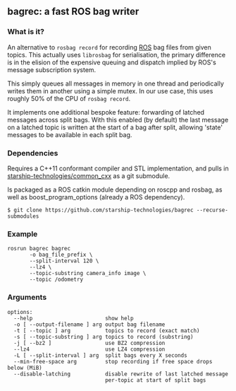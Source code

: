 bagrec: a fast ROS bag writer
-------------------------------------------------

### What is it?

An alternative to `rosbag record` for recording [ROS](http://www.ros.org/)
bag files from given topics. This actually uses `librosbag` for serialisation,
the primary difference is in the elision of the expensive queuing and
dispatch implied by ROS's message subscription system.

This simply queues all messages in memory in one thread and periodically
writes them in another using a simple mutex. In our use case, this uses
roughly 50% of the CPU of `rosbag record`.

It implements one additional bespoke feature: forwarding of latched messages
across split bags. With this enabled (by default) the last message on a latched
topic is written at the start of a bag after split, allowing 'state' messages
to be available in each split bag.

### Dependencies

Requires a C++11 conformant compiler and STL implementation, and
pulls in [starship-technologies/common_cxx](https://github.com/starship-technologies/common_cxx)
as a git submodule.

Is packaged as a ROS catkin module depending on roscpp and rosbag, as well
as boost_program_options (already a ROS dependency).

   `$ git clone https://github.com/starship-technologies/bagrec --recurse-submodules`

### Example

```
rosrun bagrec bagrec
       -o bag_file_prefix \
       --split-interval 120 \
       --lz4 \
       --topic-substring camera_info image \
       --topic /odometry
```

### Arguments

```
options:
  --help                       show help
  -o [ --output-filename ] arg output bag filename
  -t [ --topic ] arg           topics to record (exact match)
  -s [ --topic-substring ] arg topics to record (substring)
  -j [ --bz2 ]                 use BZ2 compression
  --lz4                        use LZ4 compression
  -L [ --split-interval ] arg  split bags every X seconds
  --min-free-space arg         stop recording if free space drops below (MiB)
  --disable-latching           disable rewrite of last latched message 
                               per-topic at start of split bags
```

